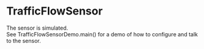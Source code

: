 # TrafficFlowSensor </br>
The sensor is simulated. </br>
See TrafficFlowSensorDemo.main() for a demo of how to configure and talk to the sensor.
